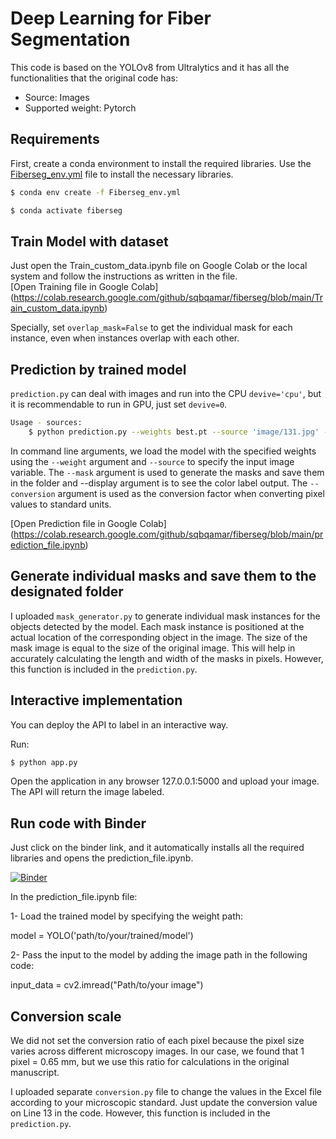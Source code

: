 # Deep Learning for Fiber Segmentation

This code is based on the YOLOv8 from Ultralytics and it has all the functionalities that the original code has:
- Source: Images
- Supported weight: Pytorch

## Requirements
First, create a conda environment to install the required libraries. Use the [Fiberseg_env.yml](Fiberseg_env.yml) file to install the necessary libraries.
```bash
$ conda env create -f Fiberseg_env.yml

$ conda activate fiberseg
```
## Train Model with dataset
Just open the Train_custom_data.ipynb file on Google Colab or the local system and follow the instructions as written in the file.  
[Open Training file in Google Colab] (https://colab.research.google.com/github/sqbqamar/fiberseg/blob/main/Train_custom_data.ipynb)

Specially, set `overlap_mask=False` to get the individual mask for each instance, even when instances overlap with each other.

## Prediction by trained model

`prediction.py` can deal with images and run into the CPU `devive='cpu'`, but it is recommendable to run in GPU, just set `devive=0`.

```bash
Usage - sources:
    $ python prediction.py --weights best.pt --source 'image/131.jpg' --mask --display --conversion 0.65                       
 ```
In command line arguments, we load the model with the specified weights using the `--weight` argument and `--source` to specify the input image variable. The `--mask` argument is used to generate the masks and save them in the folder and --display argument is to see the color label output. The `--conversion` argument is used as the conversion factor when converting pixel values to standard units.

[Open Prediction file in Google Colab] (https://colab.research.google.com/github/sqbqamar/fiberseg/blob/main/prediction_file.ipynb)

## Generate individual masks and save them to the designated folder

I uploaded `mask_generator.py` to generate individual mask instances for the objects detected by the model. Each mask instance is positioned at the actual location of the corresponding object in the image. The size of the mask image is equal to the size of the original image. This will help in accurately calculating the length and width of the masks in pixels. However, this function is included in the `prediction.py`.

## Interactive implementation

You can deploy the API to label in an interactive way.

Run:

```bash
$ python app.py 
```
Open the application in any browser 127.0.0.1:5000 and upload your image. The API will return the image labeled.



## Run code with Binder

Just click on the binder link, and it automatically installs all the required libraries and opens the prediction_file.ipynb. 

[![Binder](https://mybinder.org/badge_logo.svg)](https://mybinder.org/v2/gh/sqbqamar/fiberseg/master?labpath=prediction_file.ipynb)




In the prediction_file.ipynb file:

1- Load the trained model by specifying the weight path:

model = YOLO('path/to/your/trained/model') 


 

2- Pass the input to the model by adding the image path in the following code:

input_data = cv2.imread("Path/to/your image")


## Conversion scale 
We did not set the conversion ratio of each pixel because the pixel size varies across different microscopy images.
In our case, we found that 1 pixel = 0.65 mm, but we use this ratio for calculations in the original manuscript.

I uploaded separate `conversion.py` file to change the values in the Excel file according to your microscopic standard. Just update the conversion value on Line 13 in the code. However, this function is included in the `prediction.py`.
 

